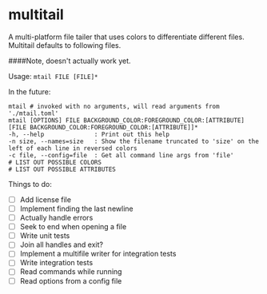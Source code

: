 # multitail
A multi-platform file tailer that uses colors to differentiate different files. Multitail defaults to following files.

####Note, doesn't actually work yet.

Usage: `mtail FILE [FILE]*`

In the future:
```shell
mtail # invoked with no arguments, will read arguments from './mtail.toml'
mtail [OPTIONS] FILE BACKGROUND_COLOR:FOREGROUND_COLOR:[ATTRIBUTE] [FILE BACKGROUND_COLOR:FOREGROUND_COLOR:[ATTRIBUTE]]*
-h, --help              : Print out this help
-n size, --names=size   : Show the filename truncated to 'size' on the left of each line in reversed colors
-c file, --config=file  : Get all command line args from 'file'
# LIST OUT POSSIBLE COLORS
# LIST OUT POSSIBLE ATTRIBUTES
```
Things to do:
- [ ] Add license file
- [ ] Implement finding the last newline
- [ ] Actually handle errors
- [ ] Seek to end when opening a file
- [ ] Write unit tests
- [ ] Join all handles and exit?
- [ ] Implement a multifile writer for integration tests
- [ ] Write integration tests
- [ ] Read commands while running
- [ ] Read options from a config file

